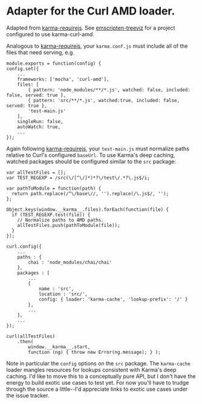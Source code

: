 Adapter for the Curl AMD loader.
================================

Adapted from [karma-requirejs](https://github.com/karma-runner/karma-requirejs).
See [emscripten-treeviz](https://github.com/popham/emscripten-treeviz) for a project configured to use karma-curl-amd.

Analogous to [karma-requirejs](https://github.com/karma-runner/karma-requirejs), your `karma.conf.js` must include all of the files that need serving, e.g.
```
module.exports = function(config) {
config.set({
    ...
    frameworks: ['mocha', 'curl-amd'],
    files: [
        { pattern: 'node_modules/**/*.js', watched: false, included: false, served: true },
        { pattern: 'src/**/*.js', watched:true, included: false, served: true },
        'test-main.js'
    ],
    singleRun: false,
    autoWatch: true,
    ...
});
```

Again following [karma-requirejs](https://github.com/karma-runner/karma-requirejs), your `test-main.js` must normalize paths relative to Curl's configured `baseUrl`.
To use Karma's deep caching, watched packages should be configured similar to the `src` package:
```
var allTestFiles = [];
var TEST_REGEXP = /src(\/[^\/]*)*?\/test\/.*?\.js$/i;

var pathToModule = function(path) {
  return path.replace(/^\/base\//, '').replace(/\.js$/, '');
};

Object.keys(window.__karma__.files).forEach(function(file) {
  if (TEST_REGEXP.test(file)) {
    // Normalize paths to AMD paths.
    allTestFiles.push(pathToModule(file));
  }
});

curl.config({
    ...
    paths : {
        chai : 'node_modules/chai/chai'
    },
    packages : [
        ...
        {
            name : 'src',
            location : 'src/',
            config: { loader: 'karma-cache', 'lookup-prefix': '/' }
        },
        ...
    ],
    ...
});

curl(allTestFiles)
    .then(
        window.__karma__.start,
        function (ng) { throw new Error(ng.message); } );

```

Note in particular the `config` options on the `src` package.
The `karma-cache` loader mangles resources for lookups consistent with Karma's deep caching.
I'd like to move this to a conceptually pure API, but I don't have the energy to build exotic use cases to test yet.
For now you'll have to trudge through the source a little--I'd appreciate links to exotic use cases under the issue tracker.
